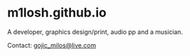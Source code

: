 # m1losh.github.io

A developer, graphics design/print, audio pp and a musician.

Contact: gojic_milos@live.com
